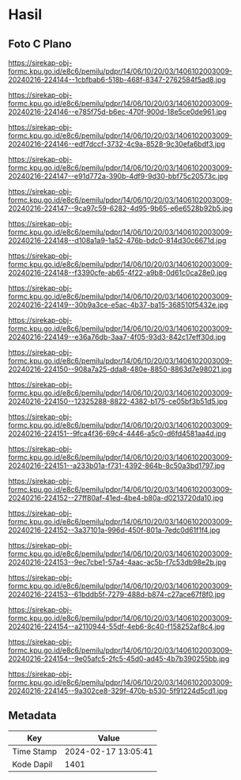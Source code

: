 # Hasil

## Foto C Plano

https://sirekap-obj-formc.kpu.go.id/e8c6/pemilu/pdpr/14/06/10/20/03/1406102003009-20240216-224144--1cbfbab6-518b-468f-8347-2762584f5ad8.jpg

https://sirekap-obj-formc.kpu.go.id/e8c6/pemilu/pdpr/14/06/10/20/03/1406102003009-20240216-224146--e785f75d-b6ec-470f-900d-18e5ce0de961.jpg

https://sirekap-obj-formc.kpu.go.id/e8c6/pemilu/pdpr/14/06/10/20/03/1406102003009-20240216-224146--edf7dccf-3732-4c9a-8528-9c30efa6bdf3.jpg

https://sirekap-obj-formc.kpu.go.id/e8c6/pemilu/pdpr/14/06/10/20/03/1406102003009-20240216-224147--e91d772a-390b-4df9-9d30-bbf75c20573c.jpg

https://sirekap-obj-formc.kpu.go.id/e8c6/pemilu/pdpr/14/06/10/20/03/1406102003009-20240216-224147--9ca97c59-6282-4d95-9b65-e6e6528b92b5.jpg

https://sirekap-obj-formc.kpu.go.id/e8c6/pemilu/pdpr/14/06/10/20/03/1406102003009-20240216-224148--d108a1a9-1a52-476b-bdc0-814d30c6671d.jpg

https://sirekap-obj-formc.kpu.go.id/e8c6/pemilu/pdpr/14/06/10/20/03/1406102003009-20240216-224148--f3390cfe-ab65-4f22-a9b8-0d61c0ca28e0.jpg

https://sirekap-obj-formc.kpu.go.id/e8c6/pemilu/pdpr/14/06/10/20/03/1406102003009-20240216-224149--30b9a3ce-e5ac-4b37-ba15-368510f5432e.jpg

https://sirekap-obj-formc.kpu.go.id/e8c6/pemilu/pdpr/14/06/10/20/03/1406102003009-20240216-224149--e36a76db-3aa7-4f05-93d3-842c17eff30d.jpg

https://sirekap-obj-formc.kpu.go.id/e8c6/pemilu/pdpr/14/06/10/20/03/1406102003009-20240216-224150--908a7a25-dda8-480e-8850-8863d7e98021.jpg

https://sirekap-obj-formc.kpu.go.id/e8c6/pemilu/pdpr/14/06/10/20/03/1406102003009-20240216-224150--12325288-8822-4382-b175-ce05bf3b51d5.jpg

https://sirekap-obj-formc.kpu.go.id/e8c6/pemilu/pdpr/14/06/10/20/03/1406102003009-20240216-224151--9fca4f36-69c4-4446-a5c0-d6fd4581aa4d.jpg

https://sirekap-obj-formc.kpu.go.id/e8c6/pemilu/pdpr/14/06/10/20/03/1406102003009-20240216-224151--a233b01a-f731-4392-864b-8c50a3bd1797.jpg

https://sirekap-obj-formc.kpu.go.id/e8c6/pemilu/pdpr/14/06/10/20/03/1406102003009-20240216-224152--27ff80af-41ed-4be4-b80a-d0213720da10.jpg

https://sirekap-obj-formc.kpu.go.id/e8c6/pemilu/pdpr/14/06/10/20/03/1406102003009-20240216-224152--3a37101a-996d-450f-801a-7edc0d61f1f4.jpg

https://sirekap-obj-formc.kpu.go.id/e8c6/pemilu/pdpr/14/06/10/20/03/1406102003009-20240216-224153--9ec7cbe1-57a4-4aac-ac5b-f7c53db98e2b.jpg

https://sirekap-obj-formc.kpu.go.id/e8c6/pemilu/pdpr/14/06/10/20/03/1406102003009-20240216-224153--61bddb5f-7279-488d-b874-c27ace67f8f0.jpg

https://sirekap-obj-formc.kpu.go.id/e8c6/pemilu/pdpr/14/06/10/20/03/1406102003009-20240216-224154--a2110944-55df-4eb6-8c40-f158252af8c4.jpg

https://sirekap-obj-formc.kpu.go.id/e8c6/pemilu/pdpr/14/06/10/20/03/1406102003009-20240216-224154--9e05afc5-2fc5-45d0-ad45-4b7b390255bb.jpg

https://sirekap-obj-formc.kpu.go.id/e8c6/pemilu/pdpr/14/06/10/20/03/1406102003009-20240216-224145--9a302ce8-329f-470b-b530-5f91224d5cd1.jpg


## Metadata

| Key        | Value               |
| ---------- | ------------------- |
| Time Stamp | 2024-02-17 13:05:41 |
| Kode Dapil | 1401                |



